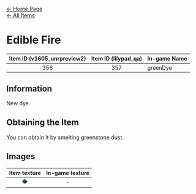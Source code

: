 [← Home Page](../README.md)  
[← All Items](./README.md)

# Edible Fire
| Item ID (v1605_unrpreview2) | Item ID (lilypad_qa) | In-game Name |
| :-------------------------: | :------------------: | ------------ |
| 356 | 357 | greenDye |

## Information 
New dye.

## Obtaining the Item
You can obtain it by smelting greenstone dust.

## Images
| Item texture | In-game texture |
| :----------: | :-----------: |
| ![greenDye_16x16](./textures/green_dye.png) | - |
